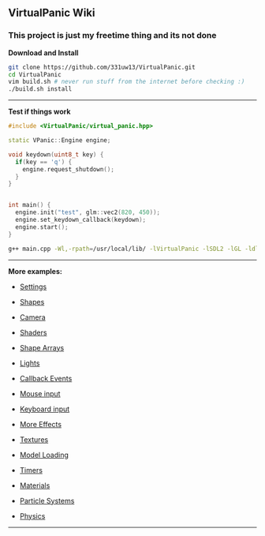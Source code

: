 ## VirtualPanic Wiki

### This project is just my freetime thing and its not done


**Download and Install**
```bash
git clone https://github.com/331uw13/VirtualPanic.git 
cd VirtualPanic
vim build.sh # never run stuff from the internet before checking :)
./build.sh install
```
------------------------------------------
**Test if things work**
```c++
#include <VirtualPanic/virtual_panic.hpp>

static VPanic::Engine engine;

void keydown(uint8_t key) {
  if(key == 'q') {
    engine.request_shutdown();
  }
}


int main() {
  engine.init("test", glm::vec2(820, 450));
  engine.set_keydown_callback(keydown);
  engine.start();
}

```
```bash
g++ main.cpp -Wl,-rpath=/usr/local/lib/ -lVirtualPanic -lSDL2 -lGL -ldl
```
------------------------------------------

**More examples:**

- [Settings](https://331uw13.github.io/VirtualPanicWiki/settings)

- [Shapes](https://331uw13.github.io/VirtualPanicWiki/examples/shapes)

- [Camera](https://331uw13.github.io/VirtualPanicWiki/examples/camera)

- [Shaders](https://331uw13.github.io/VirtualPanicWiki/examples/shaders)

- [Shape Arrays](https://331uw13.github.io/VirtualPanicWiki/examples/shape_arrays)

- [Lights](https://331uw13.github.io/VirtualPanicWiki/examples/lights)

- [Callback Events](https://331uw13.github.io/VirtualPanicWiki/examples/callback_events)

- [Mouse input](https://331uw13.github.io/VirtualPanicWiki/examples/mouse_input)

- [Keyboard input](https://331uw13.github.io/VirtualPanicWiki/examples/keyboard_input)

- [More Effects](https://331uw13.github.io/VirtualPanicWiki/examples/more_effects)

- [Textures](https://331uw13.github.io/VirtualPanicWiki/examples/textures)

- [Model Loading](https://331uw13.github.io/VirtualPanicWiki/examples/model_loading)

- [Timers](https://331uw13.github.io/VirtualPanicWiki/examples/timers)

- [Materials](https://331uw13.github.io/VirtualPanicWiki/examples/materials)

- [Particle Systems](https://331uw13.github.io/VirtualPanicWiki/examples/particle_systems)

- [Physics](https://331uw13.github.io/VirtualPanicWiki/examples/physics)

------------------------------------------

